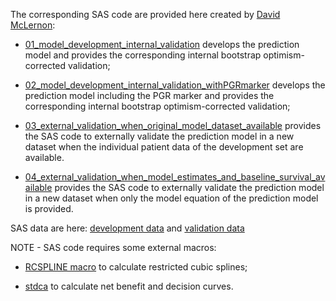The corresponding SAS code are provided here created by [David McLernon](https://twitter.com/davemclernon?lang=en):

+ [01_model_development_internal_validation](https://github.com/danielegiardiello/Prediction_performance_survival/blob/main/SAS_code/01_model_development_internal_validation.sas) develops the prediction model and provides the corresponding internal bootstrap optimism-corrected validation;

+ [02_model_development_internal_validation_withPGRmarker](https://github.com/danielegiardiello/Prediction_performance_survival/blob/main/SAS_code/02_model_development_internal_validation_withPGRmarker.sas) develops the prediction model including the PGR marker and provides the corresponding internal bootstrap optimism-corrected validation;

+ [03_external_validation_when_original_model_dataset_available](https://github.com/danielegiardiello/Prediction_performance_survival/blob/main/SAS_code/03_external_validation_when_original_model_dataset_available.sas) provides the SAS code to externally validate the prediction model in a new dataset when the individual patient data of the development set are available.

+ [04_external_validation_when_model_estimates_and_baseline_survival_available](https://github.com/danielegiardiello/Prediction_performance_survival/blob/main/SAS_code/04_external_validation_when_model_estimates_and_baseline_survival_available.sas) provides the SAS code to externally validate the prediction model in a new dataset when only the model equation of the prediction model is provided.

SAS data are here: [development data](https://github.com/danielegiardiello/Prediction_performance_survival/blob/main/Data/rotterdam_br_ca.sas7bdat) and [validation data](https://github.com/danielegiardiello/Prediction_performance_survival/blob/main/Data/gbsg_br_ca.sas7bdat)

NOTE -  SAS code requires some external macros:
+ [RCSPLINE macro](https://github.com/danielegiardiello/Prediction_performance_survival/blob/main/Functions/RCSPLINE%20macro.sas) to calculate restricted cubic splines;

+ [stdca](https://github.com/danielegiardiello/Prediction_performance_survival/blob/main/Functions/stdca.sas) to calculate net benefit and decision curves.
